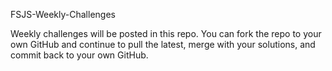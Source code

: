 FSJS-Weekly-Challenges

Weekly challenges will be posted in this repo.  You can fork the repo to your own GitHub and continue to pull the latest, merge with your solutions, and commit back to your own GitHub.  



